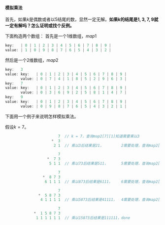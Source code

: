 #### 模拟乘法

首先，如果$k$是偶数或者以$5$结尾的数，显然一定无解。**如果$k$的结尾是$1$, $3$, $7$, $9$就一定有解吗？怎么证明或找个反例。**

下面构造两个数组：
首先是一个$1$维数组，$map1$

```C
key:   | 0 | 1 | 2 | 3 | 4 | 5 | 6 | 7 | 8 | 9 |
value: | 1 | 0 | 9 | 8 | 7 | 6 | 5 | 4 | 3 | 2 |
```

然后是一个$2$维数组，$map2$

```C
key:   3
value: key:   | 0 | 1 | 2 | 3 | 4 | 5 | 6 | 7 | 8 | 9 |
       value: | 0 | 7 | 4 | 1 | 8 | 5 | 2 | 9 | 6 | 3 |
key:   7
value: key:   | 0 | 1 | 2 | 3 | 4 | 5 | 6 | 7 | 8 | 9 |
       value: | 0 | 3 | 6 | 9 | 2 | 5 | 8 | 1 | 4 | 7 |
key:   9
value: key:   | 0 | 1 | 2 | 3 | 4 | 5 | 6 | 7 | 8 | 9 |
       value: | 0 | 9 | 8 | 7 | 6 | 5 | 4 | 3 | 2 | 1 |
```

下面用一个例子来说明怎样模拟乘法。

假设$k = 7$。

```C
                        7  // k = 7，查询map2[7][1]知道需要乘以3
                     *  3
                      2 1  // 乘以3后结果是21，        2需要处理，查询map2[7][map1[2]]知道需要乘以7

                        7
                   *  7 3
                    5 1 1  // 乘以73后结果是511，      5需要处理，查询map2[7][map1[5]]知道需要乘以8

                        7
                 *  8 7 3
                  6 1 1 1  // 乘以873后结果是6111，    6需要处理，查询map2[7][map1[6]]知道需要乘以5

                        7
               *  5 8 7 3
                4 1 1 1 1  // 乘以5873后结果是41111，  4需要处理，查询map2[7][map1[4]]知道需要乘以1

                        7
             *  1 5 8 7 3
              1 1 1 1 1 1  // 乘以15873后结果是111111，done
```
